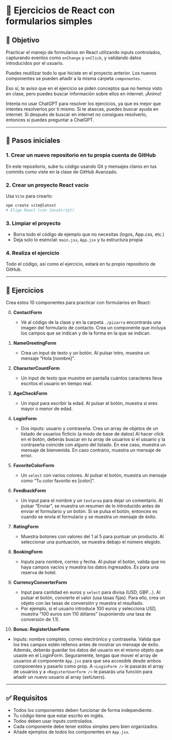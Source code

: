 # 🧪 Ejercicios de React con formularios simples

## 🎯 Objetivo

Practicar el manejo de formularios en React utilizando inputs controlados, capturando eventos como `onChange` y `onClick`, y validando datos introducidos por el usuario.

Puedes reutilizar todo lo que hiciste en el proyecto anterior. Los nuevos componentes se pueden añadir a la misma carpeta `componentes`.

Eso sí, te aviso que en el ejercicio se piden conceptos que no hemos visto en clase, pero puedes buscar información sobre ellos en internet. ¡Ánimo!

Intenta no usar ChatGPT para resolver los ejercicios, ya que es mejor que intentes resolverlos por ti mismo. Si te atascas, puedes buscar ayuda en internet. Si después de buscar en internet no consigues resolverlo, entonces sí puedes preguntar a ChatGPT.

---

## 🚀 Pasos iniciales

### 1. Crear un nuevo repositorio en tu propia cuenta de GitHub
En este repositorio, sube tu código usando Git y mensajes claros en tus commits como viste en la clase de GitHub Avanzado.

### 2. Crear un proyecto React vacío

Usa `Vite` para crearlo:

```bash
npm create vite@latest
# Elige React (con JavaScript)
```

### 3. Limpiar el proyecto

- Borra todo el código de ejemplo que no necesitas (logos, App.css, etc.)
- Deja solo lo esencial: `main.jsx`, `App.jsx` y tu estructura propia

### 4. Realiza el ejercicio
Todo el código, así como el ejercicio, estará en tu propio repositorio de GitHub.

---

## 🧩 Ejercicios

Crea estos 10 componentes para practicar con formularios en React:

0. **ContactForm**
   - Vé al código de la clase y en la carpeta `./pizarra` encontrarás una imagen del formulario de contacto. Crea un componente que incluya los campos que se indican y de la forma en la que se indican.

1. **NameGreetingForm**
   - Crea un input de texto y un botón. Al pulsar intro, muestra un mensaje “Hola [nombre]”.

2. **CharacterCountForm**
   - Un input de texto que muestre en pantalla cuántos caracteres lleva escritos el usuario en tiempo real.

3. **AgeCheckForm**
   - Un input para escribir la edad. Al pulsar el botón, muestra si eres mayor o menor de edad.

4. **LoginForm**
   - Dos inputs: usuario y contraseña. Crea un array de objetos de un listado de usuarios ficticio (a modo de base de datos) Al hacer click en el botón, deberás buscar en tu array de usuarios si el usuario y la contraseña coincide con alguno del listado. En ese caso, muestra un mensaje de bienvenida. En caso contrario, muestra un mensaje de error.

5. **FavoriteColorForm**
   - Un `select` con varios colores. Al pulsar el botón, muestra un mensaje como “Tu color favorito es [color]”.

6. **FeedbackForm**
   - Un input para el nombre y un `textarea` para dejar un comentario. Al pulsar “Enviar”, se muestra un resumen de lo introducido antes de enviar el formulario y un botón. Si se pulsa el botón, entonces es cuando se envía el formulario y se muestra un mensaje de éxito.

7. **RatingForm**
   - Muestra botones con valores del 1 al 5 para puntuar un producto. Al seleccionar una puntuación, se muestra debajo el número elegido.

8. **BookingForm**
   - Inputs para nombre, correo y fecha. Al pulsar el botón, valida que no haya campos vacíos y muestra los datos ingresados. Es para una reserva de hotel.

9. **CurrencyConverterForm**
   - Input para cantidad en euros y `select` para divisa (USD, GBP...). Al pulsar el botón, convierte el valor (usa tasas fijas). Para ello, crea un objeto con las tasas de conversión y muestra el resultado.
   - Por ejemplo, si el usuario introduce 100 euros y selecciona USD, muestra “100 euros son 110 dólares” (suponiendo una tasa de conversión de 1.1).

10. **Bonus: RegisterUserForm** 
   - Inputs: nombre completo, correo electrónico y contraseña. Valida que los tres campos estén rellenos antes de mostrar un mensaje de éxito. Además, deberás guardar los datos del usuario en el mismo objeto que usaste en el LoginForm. Seguramente, tengas que mover el array de usuarios al componente `App.jsx` para que sea accesible desde ambos componentes y pasarlo como prop. A `<LoginForm />` le pasarás el array de usuarios y a `<RegisterUserForm />` le pasarás una función para añadir un nuevo usuario al array (setUsers).

---

## ✅ Requisitos

- Todos los componentes deben funcionar de forma independiente.
- Tu código tiene que estar escrito en inglés.
- Todos deben usar inputs controlados.
- Cada componente debe tener estilos simples pero bien organizados.
- Añade ejemplos de todos los componentes en `App.jsx`.